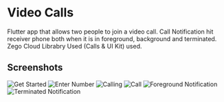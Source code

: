 # Video Calls

Flutter app that allows two people to join a video call.
Call Notification hit receiver phone both when it is in foreground, background and terminated.
Zego Cloud Librabry Used (Calls & UI Kit) used.

## Screenshots

![Get Started](/screenshots/get-started.png)
![Enter Number](/screenshots/enter-number.png)
![Calling](/screenshots/calling.png)
![Call](/screenshots/call.png)
![Foreground Notification](/screenshots/foreground-notif.png)
![Terminated Notification](/screenshots/terminated-notif.png)
